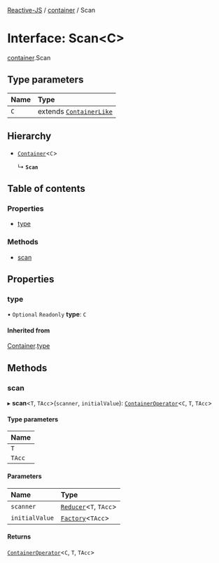 [Reactive-JS](../README.md) / [container](../modules/container.md) / Scan

# Interface: Scan<C\>

[container](../modules/container.md).Scan

## Type parameters

| Name | Type |
| :------ | :------ |
| `C` | extends [`ContainerLike`](container.ContainerLike.md) |

## Hierarchy

- [`Container`](container.Container.md)<`C`\>

  ↳ **`Scan`**

## Table of contents

### Properties

- [type](container.Scan.md#type)

### Methods

- [scan](container.Scan.md#scan)

## Properties

### type

• `Optional` `Readonly` **type**: `C`

#### Inherited from

[Container](container.Container.md).[type](container.Container.md#type)

## Methods

### scan

▸ **scan**<`T`, `TAcc`\>(`scanner`, `initialValue`): [`ContainerOperator`](../modules/container.md#containeroperator)<`C`, `T`, `TAcc`\>

#### Type parameters

| Name |
| :------ |
| `T` |
| `TAcc` |

#### Parameters

| Name | Type |
| :------ | :------ |
| `scanner` | [`Reducer`](../modules/functions.md#reducer)<`T`, `TAcc`\> |
| `initialValue` | [`Factory`](../modules/functions.md#factory)<`TAcc`\> |

#### Returns

[`ContainerOperator`](../modules/container.md#containeroperator)<`C`, `T`, `TAcc`\>
